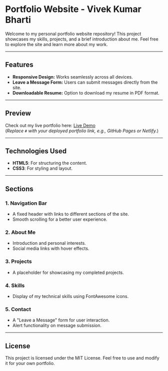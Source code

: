 # Portfolio Website - Vivek Kumar Bharti

Welcome to my personal portfolio website repository! This project showcases my skills, projects, and a brief introduction about me. Feel free to explore the site and learn more about my work.

---

## Features
- **Responsive Design:** Works seamlessly across all devices.
- **Leave a Message Form:** Users can submit messages directly from the site.
- **Downloadable Resume:** Option to download my resume in PDF format.

---

## Preview

Check out my live portfolio here: [Live Demo](#)  
(*Replace `#` with your deployed portfolio link, e.g., GitHub Pages or Netlify.*)

---

## Technologies Used
- **HTML5**: For structuring the content.
- **CSS3**: For styling and layout.

---

## Sections

### 1. **Navigation Bar**
   - A fixed header with links to different sections of the site.
   - Smooth scrolling for a better user experience.

### 2. **About Me**
   - Introduction and personal interests.
   - Social media links with hover effects.

### 3. **Projects**
   - A placeholder for showcasing my completed projects.

### 4. **Skills**
   - Display of my technical skills using FontAwesome icons.

### 5. **Contact**
   - A "Leave a Message" form for user interaction.
   - Alert functionality on message submission.

---

## License
This project is licensed under the MIT License. Feel free to use and modify it for your own portfolio.
